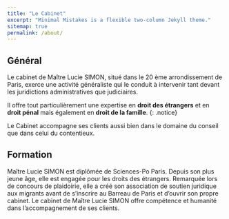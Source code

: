 ```yaml
---
title: "Le Cabinet"
excerpt: "Minimal Mistakes is a flexible two-column Jekyll theme."
sitemap: true
permalink: /about/
---
```


## Général

Le cabinet de Maître Lucie SIMON, situé dans le 20 ème arrondissement de Paris, exerce une
activité généraliste qui le conduit à intervenir tant devant les juridictions administratives
que judiciaires.

Il offre tout particulièrement une expertise en **droit des étrangers** et en **droit pénal** mais également
en **droit de la famille**.
{: .notice}

Le Cabinet accompagne ses clients aussi bien dans le domaine du conseil que dans celui du
contentieux.

## Formation

Maître Lucie SIMON est diplômée de Sciences-Po Paris.
Depuis son plus jeune âge, elle est engagée pour les droits des étrangers. Remarquée lors de
concours de plaidoirie, elle a créé son association de soutien juridique aux migrants avant de
s’inscrire au Barreau de Paris et d’ouvrir son propre cabinet.
Le cabinet de Maître Lucie SIMON offre compétence et humanité dans l’accompagnement de ses
clients.